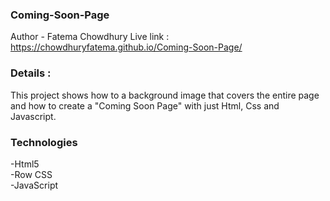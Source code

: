 ### Coming-Soon-Page
Author - Fatema Chowdhury
Live link : https://chowdhuryfatema.github.io/Coming-Soon-Page/
### Details : 
This project shows how to a background image that covers the entire page and how to create a "Coming Soon Page" with just Html, Css and Javascript.
### Technologies
-Html5 </br>
-Row CSS </br>
-JavaScript </br>
